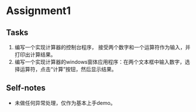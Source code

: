 # Assignment1

## Tasks
1. 编写一个实现计算器的控制台程序， 接受两个数字和一个运算符作为输入，并打印出计算结果。
2. 编写一个实现计算器的windows窗体应用程序：在两个文本框中输入数字，选择运算符，点击“计算”按钮，然后显示结果。

## Self-notes
- 未做任何异常处理，仅作为基本上手demo。